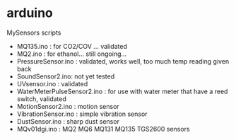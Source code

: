 arduino
=======
MySensors scripts

* MQ135.ino : for CO2/COV ... validated 
* MQ2.ino : for ethanol... still ongoing...
* PressureSensor.ino : validated, works well, too much temp reading given back
* SoundSensor2.ino: not yet tested
* UVsensor.ino : validated 
* WaterMeterPulseSensor2.ino : for use with water meter that have a reed switch, validated 
* MotionSensor2.ino : motion sensor
* VibrationSensor.ino : simple vibration sensor
* DustSensor.ino : sharp dust sensor
* MQv01dgi.ino : MQ2 MQ6 MQ131 MQ135 TGS2600 sensors
